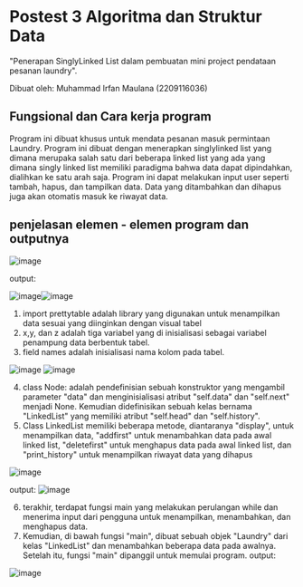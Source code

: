 # Postest 3 Algoritma dan Struktur Data
"Penerapan SinglyLinked List dalam pembuatan mini project pendataan pesanan laundry".

Dibuat oleh: Muhammad Irfan Maulana (2209116036)

## Fungsional dan Cara kerja program

Program ini dibuat khusus untuk mendata pesanan masuk permintaan Laundry. Program ini dibuat dengan menerapkan singlylinked list yang dimana merupaka salah satu dari beberapa linked list yang ada yang dimana singly linked list memiliki paradigma bahwa data dapat dipindahkan, dialihkan ke satu arah saja. Program ini dapat melakukan input user seperti tambah, hapus, dan tampilkan data. Data yang ditambahkan dan dihapus juga akan otomatis masuk ke riwayat data. 

## penjelasan elemen - elemen program dan outputnya

![image](https://user-images.githubusercontent.com/121864328/225942801-0370de1a-9d55-437d-9ccd-6b325948b6c2.png)

output:

![image](https://user-images.githubusercontent.com/121864328/225944930-4b63095b-92c3-47a0-a68d-d0a2463f3e95.png)![image](https://user-images.githubusercontent.com/121864328/225945179-5dd5cae1-4444-4c32-b52c-b87f8591b7d4.png)



1. import prettytable adalah library yang digunakan untuk menampilkan data sesuai yang diinginkan dengan visual tabel
2. x,y, dan z adalah tiga variabel yang di inisialisasi sebagai variabel penampung data berbentuk tabel.
3. field names adalah inisialisasi nama kolom pada tabel.

![image](https://user-images.githubusercontent.com/121864328/225943884-be6827ab-1208-45b2-a08b-0b8d9b124597.png) ![image](https://user-images.githubusercontent.com/121864328/225947147-e8c6bd43-3234-40a8-b3e6-118d1aebe4df.png)


4. class Node: adalah pendefinisian sebuah konstruktor yang mengambil parameter "data" dan menginisialisasi atribut "self.data" dan "self.next" menjadi None. Kemudian didefinisikan sebuah kelas bernama "LinkedList" yang memiliki atribut "self.head" dan "self.history".
5. Class LinkedList memiliki beberapa metode, diantaranya "display", untuk menampilkan data, "addfirst" untuk menambahkan data pada awal linked list, "deletefirst" untuk menghapus data pada awal linked list, dan "print_history" untuk menampilkan riwayat data yang dihapus

![image](https://user-images.githubusercontent.com/121864328/225947829-2fb48bd8-8a35-4b0a-a6ab-3a96b20ccbbf.png)

output: ![image](https://user-images.githubusercontent.com/121864328/225948286-4e540c79-e3b5-412c-83b3-9df8c997bf61.png)


6. terakhir, terdapat fungsi main yang melakukan perulangan while dan menerima input dari pengguna untuk menampilkan, menambahkan, dan menghapus data. 
7. Kemudian, di bawah fungsi "main", dibuat sebuah objek "Laundry" dari kelas "LinkedList" dan menambahkan beberapa data pada awalnya. Setelah itu, fungsi "main" dipanggil untuk memulai program.
output:

![image](https://user-images.githubusercontent.com/121864328/225948989-250ff298-f330-4bff-99f8-e6e10127b09e.png)


